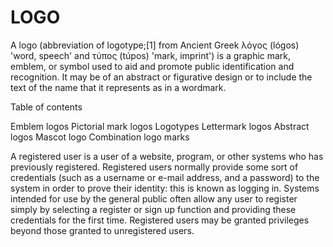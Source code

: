 # LOGO


A logo (abbreviation of logotype;[1] from Ancient Greek λόγος (lógos) 'word, speech' and τύπος (túpos) 'mark, imprint') is a graphic mark, emblem, or symbol used to aid and promote public identification and recognition. It may be of an abstract or figurative design or to include the text of the name that it represents as in a wordmark.


Table of contents


Emblem logos
Pictorial mark logos
Logotypes
Lettermark logos
Abstract logos
Mascot logo
Combination logo marks

A registered user is a user of a website, program, or other systems who has previously registered. Registered users normally provide some sort of credentials (such as a username or e-mail address, and a password) to the system in order to prove their identity: this is known as logging in. Systems intended for use by the general public often allow any user to register simply by selecting a register or sign up function and providing these credentials for the first time. Registered users may be granted privileges beyond those granted to unregistered users.
